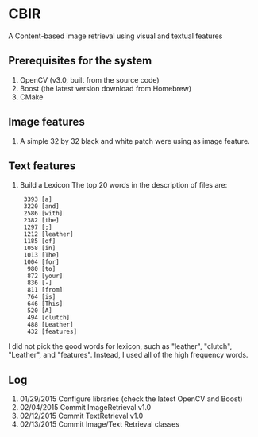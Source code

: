 # CBIR
A Content-based image retrieval using visual and textual features

## Prerequisites for the system
1. OpenCV (v3.0, built from the source code)
2. Boost (the latest version download from Homebrew)
3. CMake

## Image features
1. A simple 32 by 32 black and white patch were using as image feature.

## Text features
1. Build a Lexicon
The top 20 words in the description of files are:

        3393 [a]
        3220 [and]
        2586 [with]
        2382 [the]
        1297 [;]
        1212 [leather]
        1185 [of]
        1058 [in]
        1013 [The]
        1004 [for]
         980 [to]
         872 [your]
         836 [-]
         811 [from]
         764 [is]
         646 [This]
         520 [A]
         494 [clutch]
         488 [Leather]
         432 [features]

I did not pick the good words for lexicon, such as "leather", "clutch", "Leather", and "features". Instead, I used all of the high frequency words.
## Log
1. 01/29/2015 Configure libraries (check the latest OpenCV and Boost)
2. 02/04/2015 Commit ImageRetrieval v1.0
3. 02/12/2015 Commit TextRetrieval v1.0
4. 02/13/2015 Commit Image/Text Retrieval classes